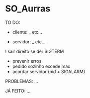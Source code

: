 # SO_Aurras

TO DO:
- cliente:
_ etc...

- servidor:
_ etc...

! sair direito se der SIGTERM

- prevenir erros
- pedido sozinho excede max
- acordar servidor (pid + SIGALARM)

PROBLEMAS:
...

JÁ FEITO:
...






